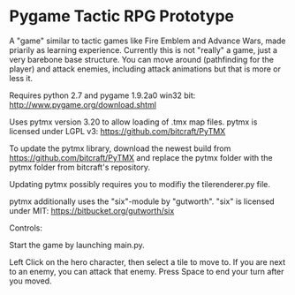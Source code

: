 # Pygame Tactic RPG Prototype

A "game" similar to tactic games like Fire Emblem and Advance Wars, made priarily as learning experience.
Currently this is not "really" a game, just a very barebone base structure. You can move around (pathfinding for the player) and attack enemies, 
including attack animations but that is more or less it. 



Requires python 2.7 and pygame 1.9.2a0 win32 bit: http://www.pygame.org/download.shtml

Uses pytmx version 3.20 to allow loading of .tmx map files. pytmx is licensed under LGPL v3:  https://github.com/bitcraft/PyTMX

To update the pytmx library, download the newest build from https://github.com/bitcraft/PyTMX and replace the pytmx folder
with the pytmx folder from bitcraft's repository.
 
Updating pytmx possibly requires you to modifiy the tilerenderer.py file.

pytmx additionally uses the "six"-module by "gutworth". "six" is licensed under MIT: https://bitbucket.org/gutworth/six


Controls:

Start the game by launching main.py.

Left Click on the hero character, then select a tile to move to. If you are next to an enemy, you can attack that enemy. 
Press Space to end your turn after you moved.